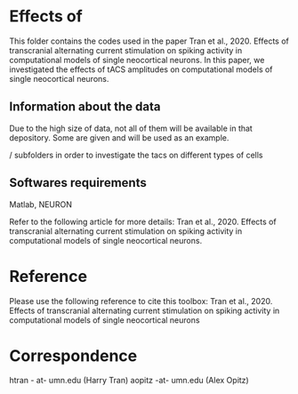 # Effects of 

This folder contains the codes used in the paper Tran et al., 2020. Effects of transcranial alternating current stimulation on spiking activity in computational models of single neocortical neurons. In this paper, we investigated the effects of tACS amplitudes on computational models of single neocortical neurons.

## Information about the data
Due to the high size of data, not all of them will be available in that depository. Some are given and will be used as an example. 




/ subfolders in order to investigate the tacs on different types of cells 



## Softwares requirements

Matlab, NEURON

Refer to the following article for more details: Tran et al., 2020. Effects of transcranial alternating current stimulation on spiking activity in computational models of single neocortical neurons. 


# Reference
Please use the following reference to cite this toolbox: Tran et al., 2020. Effects of transcranial alternating current stimulation on spiking activity in computational models of single neocortical neurons

# Correspondence

htran - at- umn.edu (Harry Tran)
aopitz -at- umn.edu (Alex Opitz)
